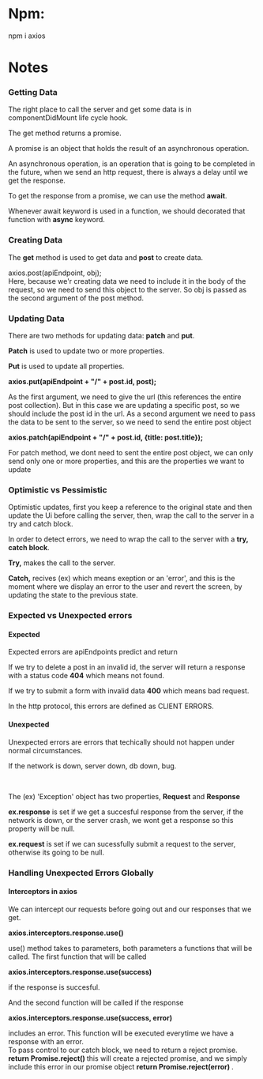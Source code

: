 <h1>Npm:</h1>

<p>npm i axios</p>

<h1>Notes</h1>

<h3>Getting Data</h3>
<p>The right place to call the server and get some data is in componentDidMount life cycle hook.</p>
<p>The get method returns a promise.</p>
<p>A promise is an object that holds the result of an asynchronous operation.</p>
<p>An asynchronous operation, is an operation that is going to be completed in the future, when we send an http request, there is always a delay
until we get the response.
</p>
<p>To get the response from a promise, we can use the method <b>await</b>.</p>
<p>Whenever await keyword is used in a function, we should decorated that function with <b>async</b> keyword.</p>

<h3>Creating Data</h3>
<p>The <b>get</b> method is used to get data and <b>post</b> to create data.</p>
<p>axios.post(apiEndpoint, obj);  
<br>
Here, because we'r creating data we need to include it in the body of the request, so we need to send this object to the server. So obj is passed as the second argument of the post method.</p>

<h3>Updating Data</h3>
<p>There are two methods for updating data: <b>patch</b> and <b>put</b>.</p>
<p><b>Patch</b> is used to update two or more properties.</p>
<p><b>Put</b> is used to update all properties.</p>

<p><b>axios.put(apiEndpoint + "/" + post.id, post);</b></p>
<p>As the first argument, we need to give the url (this references the entire post collection). But in this case we are updating a specific post, so we should include the post id in the url. As a second argument we need to pass the data to be sent to the server, so we need to send the entire post object</p>

<p><b>axios.patch(apiEndpoint + "/" + post.id, {title: post.title});</b></p>
<p>For patch method, we dont need to sent the entire post object, we can only send only one or more properties, and this are the properties we want to update</p>

<h3>Optimistic vs Pessimistic</h3>
<p>Optimistic updates, first you keep a reference to the original state and then update the Ui before calling the server, then, wrap the call to the server in a try and catch block.</p>
<p>In order to detect errors, we need to wrap the call to the server with a <b>try, catch block</b>.</p>
<p><b>Try,</b> makes the call to the server.</p>
<p>
<b>Catch,</b> 
recives (ex) which means exeption or an 'error', and  this is the moment where we display an error to the user and revert the screen, by updating the state to the previous state.
</p>

<h3>Expected vs Unexpected errors</h3>

<h4>Expected</h4>

<p>Expected errors are apiEndpoints predict and return</p>
<p>If we try to delete a post in an invalid id, the server will return a response with a status code <b>404</b> which means not found.</p>
<p>If we try to submit a form with invalid data <b>400</b> which means bad request.</p>
<p>In the http protocol, this errors are defined as CLIENT ERRORS. </p>

<h4>Unexpected</h4>
<p>Unexpected errors are errors that techically should not happen under normal circumstances.</p>
<p>If the network is down, server down, db down, bug.</p>
<br>
<p>The (ex) 'Exception' object has two properties, <b>Request</b> and <b>Response</b> </p>
<p> <b>ex.response</b> is set if we get a succesful response from the server, if the network is down, or the server crash, we wont get a response so this property will be null.</p>

<p> <b>ex.request</b> is set if we can sucessfully submit a request to the server, otherwise its going to be null.</p>

<h3>Handling Unexpected Errors Globally</h3>

<h4>Interceptors in axios</h4>

<p>We can intercept our requests before going out and our responses that we get.</p>
<p><b>axios.interceptors.response.use()</b></p>
<p>use() method takes to parameters, both parameters a functions that will be called. The first function that will be called <p><b>axios.interceptors.response.use(success)</b></p> if the response is succesful.</p>

<p>
And the second function will be called if the response <p><b>axios.interceptors.response.use(success, error)</b></p>includes an error. This function will be executed everytime we have a response with an error. 
<br>
To pass control to our catch block, we need to return a reject promise. <b> return Promise.reject() </b> this will create a rejected promise, and we simply include this error in our promise object <b> return Promise.reject(error) </b>.
</p>
